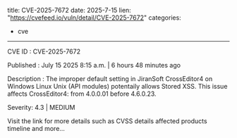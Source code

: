  
title: CVE-2025-7672
date: 2025-7-15
lien: "https://cvefeed.io/vuln/detail/CVE-2025-7672"
categories:
  - cve
---

CVE ID : CVE-2025-7672

Published :  July 15
2025
8:15 a.m. | 6 hours
48 minutes ago

Description : The improper default setting in JiranSoft CrossEditor4 on Windows
Linux
Unix (API modules) potentaily allows Stored XSS.
This issue affects CrossEditor4: from 4.0.0.01 before 4.6.0.23.

Severity: 4.3 | MEDIUM

Visit the link for more details
such as CVSS details
affected products
timeline
and more...
